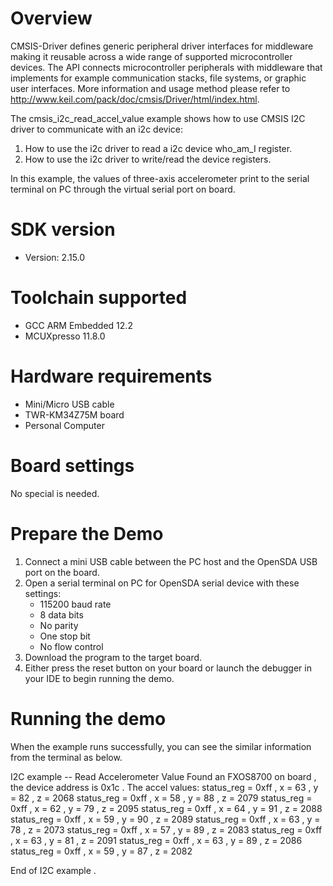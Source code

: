 Overview
========
CMSIS-Driver defines generic peripheral driver interfaces for middleware making it reusable across a wide 
range of supported microcontroller devices. The API connects microcontroller peripherals with middleware 
that implements for example communication stacks, file systems, or graphic user interfaces. 
More information and usage method please refer to http://www.keil.com/pack/doc/cmsis/Driver/html/index.html.

The cmsis_i2c_read_accel_value example shows how to use CMSIS I2C driver to communicate with an i2c device:

 1. How to use the i2c driver to read a i2c device who_am_I register.
 2. How to use the i2c driver to write/read the device registers.

In this example, the values of three-axis accelerometer print to the serial terminal on PC through
the virtual serial port on board.

SDK version
===========
- Version: 2.15.0

Toolchain supported
===================
- GCC ARM Embedded  12.2
- MCUXpresso  11.8.0

Hardware requirements
=====================
- Mini/Micro USB cable
- TWR-KM34Z75M board
- Personal Computer

Board settings
==============
No special is needed.

Prepare the Demo
================
1.  Connect a mini USB cable between the PC host and the OpenSDA USB port on the board.
2.  Open a serial terminal on PC for OpenSDA serial device with these settings:
    - 115200 baud rate
    - 8 data bits
    - No parity
    - One stop bit
    - No flow control
3.  Download the program to the target board.
4.  Either press the reset button on your board or launch the debugger in your IDE to begin running the demo.

Running the demo
================
When the example runs successfully, you can see the similar information from the terminal as below.

I2C example -- Read Accelerometer Value
Found an FXOS8700 on board , the device address is 0x1c . 
The accel values:
status_reg = 0xff , x =    63 , y =    82 , z =  2068 
status_reg = 0xff , x =    58 , y =    88 , z =  2079 
status_reg = 0xff , x =    62 , y =    79 , z =  2095 
status_reg = 0xff , x =    64 , y =    91 , z =  2088 
status_reg = 0xff , x =    59 , y =    90 , z =  2089 
status_reg = 0xff , x =    63 , y =    78 , z =  2073 
status_reg = 0xff , x =    57 , y =    89 , z =  2083 
status_reg = 0xff , x =    63 , y =    81 , z =  2091 
status_reg = 0xff , x =    63 , y =    89 , z =  2086 
status_reg = 0xff , x =    59 , y =    87 , z =  2082 

End of I2C example .
